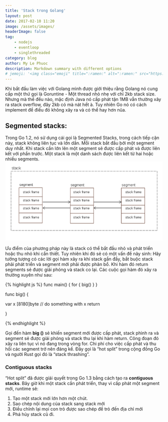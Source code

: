 ```yaml
---
title: 'Stack trong Golang'
layout: post
date: 2017-02-10 11:20
image: /assets/images/
headerImage: false
tag:
    - nodejs
    - eventloop
    - singlethreaded
category: blog
author: My Le Phuoc
description: Markdown summary with different options
# jemoji: '<img class="emoji" title=":ramen:" alt=":ramen:" src="https://assets.github.com/images/icons/emoji/unicode/1f35c.png" height="20" width="20" align="absmiddle">'
---
```


Khi bắt đầu làm việc với Golang mình được giới thiệu rằng Golang nó cung cấp một thứ gọi là Goruntine - Một thread nhỏ nhẹ với chỉ 2kb stack size. Nhưng mà thế đếu nào, mặc định Java nó cấp phát tận 1MB vẫn thường xãy ra stack overflow, đây 2kb có mà nát hết à. Tuy nhiên Go nó có cách implement để điều đó không xãy ra và có thể hay hơn nũa.

## Segmented stacks:

Trong Go 1.2, nó sử dụng cái gọi là Segmented Stacks, trong cách tiếp cận này, stack không liên tục và lớn dần. Mỗi stack bắt đầu bởi một segment duy nhất. Khi stack cần lớn lên một segment sẻ được cấp phát và được liên kết với phần trước. Một stack là một danh sách được liên kết từ hai hoặc nhiều segments.
![Markdowm Image][1]

Ưu điểm của phương pháp này là stack có thể bắt đầu nhỏ và phát triển hoặc thu nhỏ khi cần thiết. Tuy nhiên khi đó sẻ có một vấn đề nãy sinh:
Hãy tưởng tượng có các lời gọi hàm xãy ra khi stack gần đầy, bắt buộc stack phãi phát triển và segment mới phãi được phân bổ. Khi hàm đó return segments sẻ được giải phóng và stack co lại. Các cuộc gọi hàm đó xãy ra thường xuyên như sau:

{% highlight js %}
func main() {
for {
big()
}
}

func big() {

var x [8180]byte
// do something with x
return

}

{% endhighlight %}

Gọi đến hàm **big ()** sẻ khiến segment mới được cấp phát, stack phình ra và segment sẻ được giải phóng và stack thu lại khi hàm return. Công đoạn đó xãy ra liên tục vì nó đang trong vòng for. Chi phí cho việc cấp phát và thu hồi các segment trở nên đáng kể. Đây gọi là “hot split” trong cộng đồng Go và người Rust gọi đó là “stack thrashing”.

### Contiguous stacks

“Hot split” đã được giải quyết trong Go 1.3 bằng cách tạo ra **contiguous stacks**.
Bây giờ khi một stack cần phát triển, thay vì cấp phát một segment mới, runtime sẽ:

1. Tạo một stack mới lớn hơn một chút.
2. Sao chép nội dung của stack sang stack mới
3. Điều chỉnh lại mọi con trỏ được sao chép để trỏ đến địa chỉ mới
4. Phá hủy stack cũ đi.

[1]: /assets/images/2017-02-10-stacks-trong-golang/1.png
